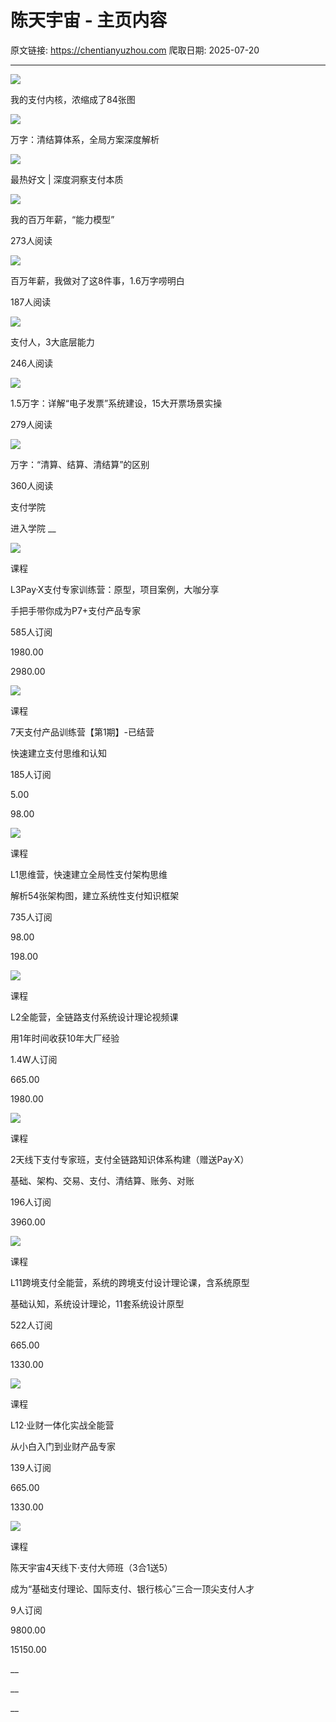 # 陈天宇宙 - 主页内容

原文链接: https://chentianyuzhou.com
爬取日期: 2025-07-20

---

![](https://wechatapppro-1252524126.cdn.xiaoeknow.com/apphuh5mr5g2193/image/b_u_5d7d066ef36f5_bCH69nuy/aub6i4m0hn6kx5.jpg?imageMogr2/quality/80|imageMogr2/ignore-error/1)

我的支付内核，浓缩成了84张图 

![](https://wechatapppro-1252524126.cdn.xiaoeknow.com/apphuh5mr5g2193/image/b_u_5d7d066ef36f5_bCH69nuy/7bel25m0hnb37f.jpg?imageMogr2/quality/80|imageMogr2/ignore-error/1)

万字：清结算体系，全局方案深度解析 

![](https://wechatapppro-1252524126.cdn.xiaoeknow.com/apphuh5mr5g2193/image/b_u_5d7d066ef36f5_bCH69nuy/41zylfm0hnwxw0.png?imageMogr2/quality/80|imageMogr2/ignore-error/1)

最热好文 | 深度洞察支付本质 

![](https://wechatapppro-1252524126.cdn.xiaoeknow.com/apphuh5mr5g2193/image/b_u_5d7d066ef36f5_bCH69nuy/m0hjh0an0o69.jpeg?imageMogr2/thumbnail/454x/quality/80|imageMogr2/ignore-error/1)

我的百万年薪，“能力模型” 

273人阅读

![](https://wechatapppro-1252524126.cdn.xiaoeknow.com/apphuh5mr5g2193/image/b_u_5d7d066ef36f5_bCH69nuy/m0hjl1kt0n4z.jpeg?imageMogr2/thumbnail/454x/quality/80|imageMogr2/ignore-error/1)

百万年薪，我做对了这8件事，1.6万字唠明白 

187人阅读

![](https://wechatapppro-1252524126.cdn.xiaoeknow.com/apphuh5mr5g2193/image/b_u_5d7d066ef36f5_bCH69nuy/m0hjj91m0bf6.jpeg?imageMogr2/thumbnail/454x/quality/80|imageMogr2/ignore-error/1)

支付人，3大底层能力 

246人阅读

![](https://wechatapppro-1252524126.cdn.xiaoeknow.com/apphuh5mr5g2193/image/b_u_5d7d066ef36f5_bCH69nuy/m0hiqfxh0e99.jpeg?imageMogr2/thumbnail/454x/quality/80|imageMogr2/ignore-error/1)

1.5万字：详解“电子发票”系统建设，15大开票场景实操 

279人阅读

![](http://wechatapppro-1252524126.cdn.xiaoeknow.com/apphuh5mr5g2193/image/b_u_5d7d066ef36f5_bCH69nuy/m0hikfde0utk.jpeg?imageMogr2/thumbnail/454x/quality/80|imageMogr2/ignore-error/1)

万字：“清算、结算、清结算”的区别 

360人阅读

支付学院 

进入学院 __

![](http://wechatapppro-1252524126.cdn.xiaoeknow.com/apphuh5mr5g2193/image/b_u_5d7d066ef36f5_bCH69nuy/m3por4ac0daa.jpeg?imageMogr2/thumbnail/454x/quality/80|imageMogr2/ignore-error/1)

课程 

L3Pay·X支付专家训练营：原型，项目案例，大咖分享 

手把手带你成为P7+支付产品专家 

585人订阅

1980.00 

2980.00 

![](http://wechatapppro-1252524126.cdn.xiaoeknow.com/apphuh5mr5g2193/image/b_u_5d7d066ef36f5_bCH69nuy/m3oet5580t4m.jpeg?imageMogr2/thumbnail/454x/quality/80|imageMogr2/ignore-error/1)

课程 

7天支付产品训练营【第1期】-已结营 

快速建立支付思维和认知 

185人订阅

5.00 

98.00 

![](http://wechatapppro-1252524126.cdn.xiaoeknow.com/apphuh5mr5g2193/image/b_u_5d7d066ef36f5_bCH69nuy/ltw70bxg0z4o.png?imageMogr2/thumbnail/454x/quality/80|imageMogr2/ignore-error/1)

课程 

L1思维营，快速建立全局性支付架构思维 

解析54张架构图，建立系统性支付知识框架 

735人订阅

98.00 

198.00 

![](http://wechatapppro-1252524126.cdn.xiaoeknow.com/apphuh5mr5g2193/image/b_u_5d7d066ef36f5_bCH69nuy/wwfmtslks64gu8.png?imageMogr2/thumbnail/454x/quality/80|imageMogr2/ignore-error/1)

课程 

L2全能营，全链路支付系统设计理论视频课 

用1年时间收获10年大厂经验 

1.4W人订阅

665.00 

1980.00 

![](https://wechatapppro-1252524126.cdn.xiaoeknow.com/apphuh5mr5g2193/image/b_u_5d7d066ef36f5_bCH69nuy/m3ph9ktr0mvd.jpeg?imageMogr2/thumbnail/454x/quality/80|imageMogr2/ignore-error/1)

课程 

2天线下支付专家班，支付全链路知识体系构建（赠送Pay·X） 

基础、架构、交易、支付、清结算、账务、对账 

196人订阅

3960.00 

![](https://wechatapppro-1252524126.cdn.xiaoeknow.com/apphuh5mr5g2193/image/b_u_5d7d066ef36f5_bCH69nuy/lzmn19g707d2.jpeg?imageMogr2/thumbnail/454x/quality/80|imageMogr2/ignore-error/1)

课程 

L11跨境支付全能营，系统的跨境支付设计理论课，含系统原型 

基础认知，系统设计理论，11套系统设计原型 

522人订阅

665.00 

1330.00 

![](https://wechatapppro-1252524126.cdn.xiaoeknow.com/apphuh5mr5g2193/image/b_u_5d7d066ef36f5_bCH69nuy/m0fd45210p4w.jpeg?imageMogr2/thumbnail/454x/quality/80|imageMogr2/ignore-error/1)

课程 

L12·业财一体化实战全能营 

从小白入门到业财产品专家 

139人订阅

665.00 

1330.00 

![](http://wechatapppro-1252524126.cdn.xiaoeknow.com/apphuh5mr5g2193/image/b_u_5d7d066ef36f5_bCH69nuy/m9pm5y2w0ysj.jpeg?imageMogr2/thumbnail/454x/quality/80|imageMogr2/ignore-error/1)

课程 

陈天宇宙4天线下·支付大师班（3合1送5） 

成为“基础支付理论、国际支付、银行核心”三合一顶尖支付人才 

9人订阅

9800.00 

15150.00 

__

__

__
